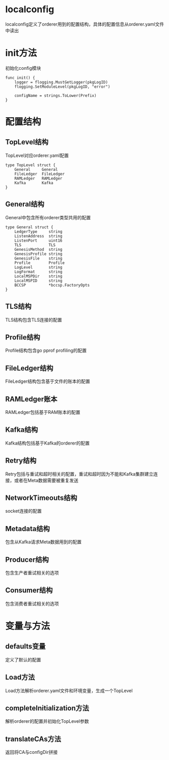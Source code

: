 localconfig
===

localconfig定义了orderer用到的配置结构，具体的配置信息从orderer.yaml文件中读出

# init方法

初始化config模块

```golang
func init() {
	logger = flogging.MustGetLogger(pkgLogID)
	flogging.SetModuleLevel(pkgLogID, "error")

	configName = strings.ToLower(Prefix)
}
```

# 配置结构

## TopLevel结构

TopLevel对应orderer.yaml配置

```golang
type TopLevel struct {
	General 	General
	FileLedger 	FileLedger
	RAMLedger 	RAMLedger
	Kafka 		Kafka
}
```

## General结构

General中包含所有orderer类型共用的配置

```golang
type General struct {
	LedgerType     string
	ListenAddress  string
	ListenPort     uint16
	TLS            TLS
	GenesisMethod  string
	GenesisProfile string
	GenesisFile    string
	Profile        Profile
	LogLevel       string
	LogFormat      string
	LocalMSPDir    string
	LocalMSPID     string
	BCCSP          *bccsp.FactoryOpts
}
```

## TLS结构

TLS结构包含TLS连接的配置

## Profile结构

Profile结构包含go pprof profiling的配置

## FileLedger结构

FileLedger结构包含基于文件的账本的配置

## RAMLedger账本

RAMLedger包括基于RAM账本的配置

## Kafka结构

Kafka结构包括基于Kafka的orderer的配置

## Retry结构

Retry包括与重试和超时相关的配置，重试和超时因为不能和Kafka集群建立连接，或者在Meta数据需要被重复发送

## NetworkTimeouts结构

socket连接的配置

## Metadata结构

包含从Kafka请求Meta数据用到的配置

## Producer结构

包含生产者重试相关的选项

## Consumer结构

包含消费者重试相关的选项

# 变量与方法

## defaults变量

定义了默认的配置

## Load方法

Load方法解析orderer.yaml文件和环境变量，生成一个TopLevel

## completeInitialization方法

解析orderer的配置并初始化TopLevel参数

## translateCAs方法

返回将CA与configDir拼接